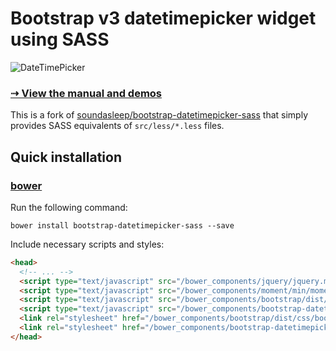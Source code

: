 # Bootstrap v3 datetimepicker widget using SASS

![DateTimePicker](http://i.imgur.com/nfnvh5g.png)

### [⇢ View the manual and demos](http://eonasdan.github.io/bootstrap-datetimepicker/)

This is a fork of [soundasleep/bootstrap-datetimepicker-sass](https://github.com/soundasleep/bootstrap-datetimepicker-sass) that simply provides SASS equivalents of `src/less/*.less` files.

## Quick installation

### [bower](http://bower.io)

Run the following command:
```
bower install bootstrap-datetimepicker-sass --save
```

Include necessary scripts and styles:
```html
<head>
  <!-- ... -->
  <script type="text/javascript" src="/bower_components/jquery/jquery.min.js"></script>
  <script type="text/javascript" src="/bower_components/moment/min/moment.min.js"></script>
  <script type="text/javascript" src="/bower_components/bootstrap/dist/js/bootstrap.min.js"></script>
  <script type="text/javascript" src="/bower_components/bootstrap-datetimepicker-sass/build/js/bootstrap-datetimepicker.min.js"></script>
  <link rel="stylesheet" href="/bower_components/bootstrap/dist/css/bootstrap.min.css" />
  <link rel="stylesheet" href="/bower_components/bootstrap-datetimepicker-sass/build/css/bootstrap-datetimepicker.min.css" />
</head>
```